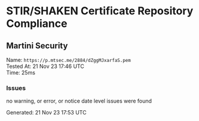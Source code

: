 # STIR/SHAKEN Certificate Repository Compliance

## Martini Security

Name: `https://p.mtsec.me/2884/dZggMJxarfaS.pem`\
Tested At: 21 Nov 23 17:46 UTC\
Time: 25ms

### Issues

no warning, or error, or notice date level issues were found

Generated: 21 Nov 23 17:53 UTC